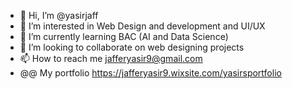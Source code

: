 - 👋 Hi, I’m @yasirjaff
- 👀 I’m interested in Web Design and development and UI/UX
- 🌱 I’m currently learning BAC (AI and Data Science)
- 💞️ I’m looking to collaborate on web designing projects
- 📫 How to reach me  jafferyasir9@gmail.com
- @@ My portfolio https://jafferyasir9.wixsite.com/yasirsportfolio
<!---
yasirjaff/yasirjaff is a ✨ special ✨ repository because its `README.md` (this file) appears on your GitHub profile.
You can click the Preview link to take a look at your changes.
--->
